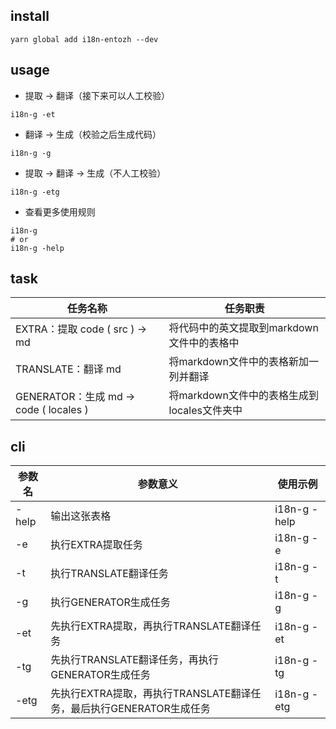 ## install 

```shell
yarn global add i18n-entozh --dev
```
## usage

- 提取 -> 翻译（接下来可以人工校验）

```shell
i18n-g -et
```

- 翻译 -> 生成（校验之后生成代码）

```
i18n-g -g
```

- 提取 -> 翻译 -> 生成（不人工校验）

```shell
i18n-g -etg
```

- 查看更多使用规则

```shell
i18n-g
# or
i18n-g -help
```

## task

| 任务名称                               | 任务职责                                    |
| -------------------------------------- | ------------------------------------------- |
| EXTRA：提取 code ( src ) -> md         | 将代码中的英文提取到markdown文件中的表格中  |
| TRANSLATE：翻译 md                     | 将markdown文件中的表格新加一列并翻译        |
| GENERATOR：生成 md -> code ( locales ) | 将markdown文件中的表格生成到locales文件夹中 |



## cli



| 参数名 | 参数意义                                                     | 使用示例     |
| ------ | ------------------------------------------------------------ | ------------ |
| -help  | 输出这张表格                                                 | i18n-g -help |
| -e     | 执行EXTRA提取任务                                            | i18n-g -e    |
| -t     | 执行TRANSLATE翻译任务                                        | i18n-g -t    |
| -g     | 执行GENERATOR生成任务                                        | i18n-g -g    |
| -et    | 先执行EXTRA提取，再执行TRANSLATE翻译任务                     | i18n-g -et   |
| -tg    | 先执行TRANSLATE翻译任务，再执行GENERATOR生成任务             | i18n-g -tg   |
| -etg   | 先执行EXTRA提取，再执行TRANSLATE翻译任务，最后执行GENERATOR生成任务 | i18n-g -etg  |

